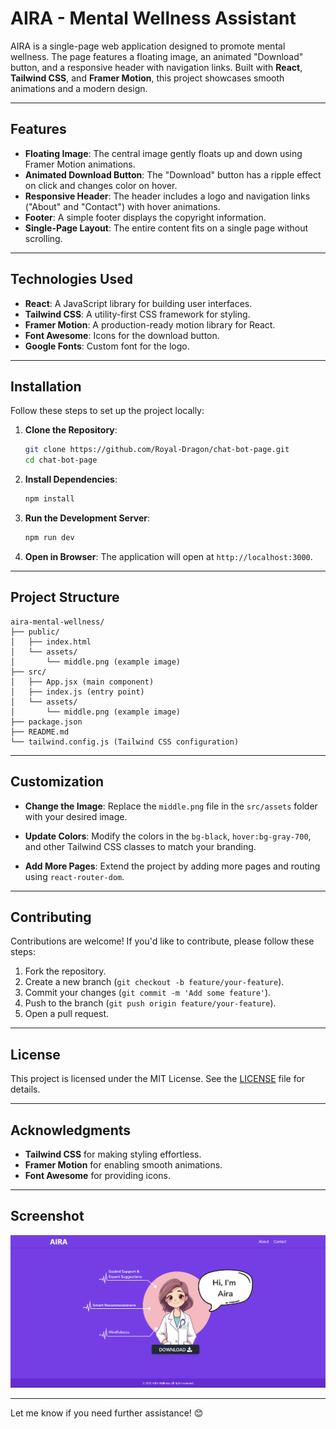 

# AIRA - Mental Wellness Assistant

AIRA is a single-page web application designed to promote mental wellness. The page features a floating image, an animated "Download" button, and a responsive header with navigation links. Built with **React**, **Tailwind CSS**, and **Framer Motion**, this project showcases smooth animations and a modern design.

---

## Features

- **Floating Image**: The central image gently floats up and down using Framer Motion animations.
- **Animated Download Button**: The "Download" button has a ripple effect on click and changes color on hover.
- **Responsive Header**: The header includes a logo and navigation links ("About" and "Contact") with hover animations.
- **Footer**: A simple footer displays the copyright information.
- **Single-Page Layout**: The entire content fits on a single page without scrolling.

---

## Technologies Used

- **React**: A JavaScript library for building user interfaces.
- **Tailwind CSS**: A utility-first CSS framework for styling.
- **Framer Motion**: A production-ready motion library for React.
- **Font Awesome**: Icons for the download button.
- **Google Fonts**: Custom font for the logo.

---

## Installation

Follow these steps to set up the project locally:

1. **Clone the Repository**:
   ```bash
   git clone https://github.com/Royal-Dragon/chat-bot-page.git
   cd chat-bot-page
   ```

2. **Install Dependencies**:
   ```bash
   npm install
   ```

3. **Run the Development Server**:
   ```bash
   npm run dev
   ```

4. **Open in Browser**:
   The application will open at `http://localhost:3000`.

---

## Project Structure

```
aira-mental-wellness/
├── public/
│   ├── index.html
│   └── assets/
│       └── middle.png (example image)
├── src/
│   ├── App.jsx (main component)
│   ├── index.js (entry point)
│   └── assets/
│       └── middle.png (example image)
├── package.json
├── README.md
└── tailwind.config.js (Tailwind CSS configuration)
```

---

## Customization

- **Change the Image**:
  Replace the `middle.png` file in the `src/assets` folder with your desired image.

- **Update Colors**:
  Modify the colors in the `bg-black`, `hover:bg-gray-700`, and other Tailwind CSS classes to match your branding.

- **Add More Pages**:
  Extend the project by adding more pages and routing using `react-router-dom`.

---

## Contributing

Contributions are welcome! If you'd like to contribute, please follow these steps:

1. Fork the repository.
2. Create a new branch (`git checkout -b feature/your-feature`).
3. Commit your changes (`git commit -m 'Add some feature'`).
4. Push to the branch (`git push origin feature/your-feature`).
5. Open a pull request.

---

## License

This project is licensed under the MIT License. See the [LICENSE](LICENSE) file for details.

---

## Acknowledgments

- **Tailwind CSS** for making styling effortless.
- **Framer Motion** for enabling smooth animations.
- **Font Awesome** for providing icons.

---

## Screenshot

![AIRA Screenshot](./src/assets/ss.png)  


---

Let me know if you need further assistance! 😊